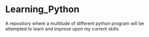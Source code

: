 # Learning_Python
A repository where a multitude of different python program will be attempted to learn and improve upon my current skills
